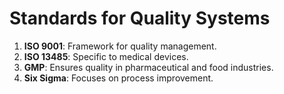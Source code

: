 # Standards for Quality Systems

1. **ISO 9001**: Framework for quality management.
2. **ISO 13485**: Specific to medical devices.
3. **GMP**: Ensures quality in pharmaceutical and food industries.
4. **Six Sigma**: Focuses on process improvement.
